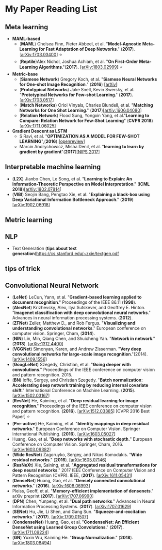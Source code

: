 # My Paper Reading List

## Meta learning

- **MAML-based**
    - (**MAML**) Chelsea Finn, Pieter Abbeel, et al. "**Model-Agnostic Meta-Learning for Fast Adaptation of Deep Networks**." (**2017**). [[arXiv:1703.03400](https://arxiv.org/abs/1703.03400)] :star:
    - (**Reptile**)Alex Nichol, Joshua Achiam, et al. "**On First-Order Meta-Learning Algorithms**."(**2017**). [[arXiv:1803.02999](https://arxiv.org/abs/1803.02999)] :star:
- **Metric-base**
    - (**Siamese Network**) Gregory Koch, et al. "**Siamese Neural Networks for One-shot Image Recognition**." (**2016**) [[arXiv](https://www.cs.cmu.edu/~rsalakhu/papers/oneshot1.pdf)] 
    - (**Prototypical Networks**) Jake Snell, Kevin Swersky, et al. "**Prototypical Networks for Few-shot Learning**."  (**2017**). [[arXiv:1703.0517](https://arxiv.org/abs/1703.05175)]
    - (**Match Networks**) Oriol Vinyals, Charles Blundell, et al. "**Matching Networks for One Shot Learning**." (**2017**)[[arXiv:1606.04080](https://arxiv.org/abs/1606.04080)]
    - (**Relation Network**) Flood Sung, Yongxin Yang, et al."**Learning to Compare: Relation Network for Few-Shot Learning**" (**CVPR 2018**)[[arXiv:1711.06025](https://arxiv.org/abs/1711.06025)]   
- **Gradient Descent as LSTM**
    - S Ravi, et al. "**OPTIMIZATION AS A MODEL FOR FEW-SHOT LEARNING**",(**2016**).[[openreview](https://openreview.net/pdf?id=rJY0-Kcll)]
    - Marcin Andrychowicz, Misha Denil, et al. "**learning to learn by gradient by gradient**"(**2017**)[[NIPS 2017](https://papers.nips.cc/paper/6461-learning-to-learn-by-gradient-descent-by-gradient-descent.pdf)]

## Interpretable machine learning
- (**L2X**) Jianbo Chen, Le Song, et al. "**Learning to Explain: An Information-Theoretic Perspective on Model Interpretation**." (**ICML 2018**)[[arXiv:1802.07814](https://arxiv.org/abs/1802.07814)]
- (**VIBI**) Seojin Bang, Pengtao Xie, et al. "**Explaining a black-box using Deep Variational Information Bottleneck Approach**." (**2019**)[[arXiv:1902.06918](https://arxiv.org/abs/1902.06918)]


## Metric learning

## NLP
- Text Generation
(**tips about text generation**)https://cs.stanford.edu/~zxie/textgen.pdf



## tips of trick


## Convolutional Neural Network

- (**LeNet**) LeCun, Yann, et al. "**Gradient-based learning applied to document recognition**." Proceedings of the IEEE 86.11 (**1998**).
- (**AlexNet**) Krizhevsky, Alex, Ilya Sutskever, and Geoffrey E. Hinton. "**Imagenet classification with deep convolutional neural networks**." Advances in neural information processing systems. (**2012**).
- (**ZFNet**) Zeiler, Matthew D., and Rob Fergus. "**Visualizing and understanding convolutional networks**." European conference on computer vision. Springer, Cham, (**2014**).
- (**NIN**) Lin, Min, Qiang Chen, and Shuicheng Yan. "**Network in network**." (**2013**). [[arXiv:1312.4400](https://arxiv.org/abs/1312.4400)]
- (**VGGNet**) Simonyan, Karen, and Andrew Zisserman. "**Very deep convolutional networks for large-scale image recognition**."(2014). [[arXiv:1409.1556](https://arxiv.org/abs/1409.1556)]
- (**GoogLeNet**) Szegedy, Christian, et al. "**Going deeper with convolutions**." Proceedings of the IEEE conference on computer vision and pattern recognition. 2015.
- (**BN**) Ioffe, Sergey, and Christian Szegedy. "**Batch normalization: Accelerating deep network training by reducing internal covariate shift**." International Conference on Machine Learning. (**2015**). [[arXiv:1502.03167](https://arxiv.org/abs/1502.03167)]
- (**ResNet**) He, Kaiming, et al. "**Deep residual learning for image recognition**." Proceedings of the IEEE conference on computer vision and pattern recognition. (**2016**). [[arXiv:1512.03385](https://arxiv.org/abs/1512.03385)]  [CVPR 2016 Best Paper] :star:
- (**Pre-active**) He, Kaiming, et al. "**Identity mappings in deep residual networks**." European Conference on Computer Vision. Springer International Publishing. (**2016**). [[arXiv:1603.05027](https://arxiv.org/abs/1603.05027)]
- Huang, Gao, et al. "**Deep networks with stochastic depth.**" European Conference on Computer Vision. Springer, Cham, 2016. [[arXiv:1603.09382](https://arxiv.org/abs/1603.09382)]
- (**Wide ResNet**) Zagoruyko, Sergey, and Nikos Komodakis. "**Wide residual networks**." (**2016**). [[arXiv:1605.07146](https://arxiv.org/abs/1605.07146)]
- (**ResNeXt**) Xie, Saining, et al. "**Aggregated residual transformations for deep neural networks**." 2017 IEEE Conference on Computer Vision and Pattern Recognition (CVPR). IEEE, (**2017**). [[arXiv:1611.05431](https://arxiv.org/abs/1611.05431)]
- (**DenseNet**) Huang, Gao, et al. "**Densely connected convolutional networks**." (**2016**). [[arXiv:1608.06993](https://arxiv.org/abs/1608.06993)] 
- Pleiss, Geoff, et al. "**Memory-efficient implementation of densenets**." arXiv preprint (**2017**). [[arXiv:1707.06990](https://arxiv.org/abs/1707.06990)]
- (**DPN**) Chen, Yunpeng, et al. "**Dual path networks**." Advances in Neural Information Processing Systems. (**2017**). [[arXiv:1707.01629](https://arxiv.org/abs/1707.01629)]
- (**SENet**) Hu, Jie, Li Shen, and Gang Sun. "**Squeeze-and-excitation networks**." (**2017**). [[arXiv:1709.01507](https://arxiv.org/abs/1709.01507)]
- (**CondenseNet**) Huang, Gao, et al. "**CondenseNet: An Efficient DenseNet using Learned Group Convolutions**." (**2017**). [[arXiv:1711.09224](https://arxiv.org/abs/1711.09224)] 
- (**GN**) Yuxin Wu, Kaiming He. "**Group Normalization**." (**2018**). [[arXiv:1803.08494](https://arxiv.org/abs/1803.08494)]






